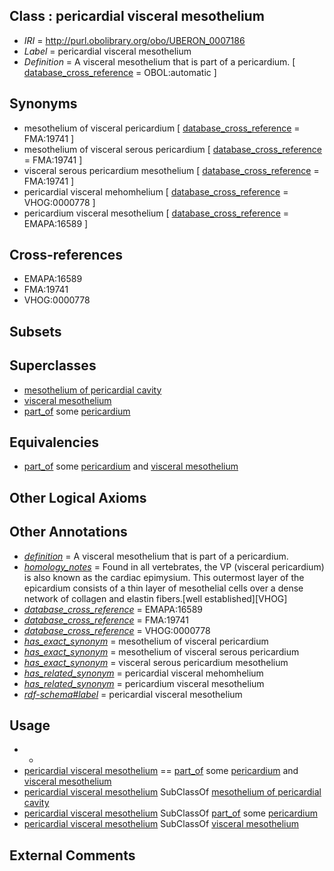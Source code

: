 
## Class : pericardial visceral mesothelium

 * *IRI* = http://purl.obolibrary.org/obo/UBERON_0007186
 * *Label* = pericardial visceral mesothelium
 * *Definition* = A visceral mesothelium that is part of a pericardium. [ [database_cross_reference](../../ef/oboInOwl#hasDbXref.md) = OBOL:automatic ]

## Synonyms

 * mesothelium of visceral pericardium [ [database_cross_reference](../../ef/oboInOwl#hasDbXref.md) = FMA:19741 ]
 * mesothelium of visceral serous pericardium [ [database_cross_reference](../../ef/oboInOwl#hasDbXref.md) = FMA:19741 ]
 * visceral serous pericardium mesothelium [ [database_cross_reference](../../ef/oboInOwl#hasDbXref.md) = FMA:19741 ]
 * pericardial visceral mehomhelium [ [database_cross_reference](../../ef/oboInOwl#hasDbXref.md) = VHOG:0000778 ]
 * pericardium visceral mesothelium [ [database_cross_reference](../../ef/oboInOwl#hasDbXref.md) = EMAPA:16589 ]

## Cross-references

 * EMAPA:16589
 * FMA:19741
 * VHOG:0000778

## Subsets


## Superclasses

 * [mesothelium of pericardial cavity](../../UBERON/88/UBERON_0003388.md)
 * [visceral mesothelium](../../UBERON/41/UBERON_0007141.md)
 * [part_of](../../BFO/50/BFO_0000050.md) some [pericardium](../../UBERON/07/UBERON_0002407.md)

## Equivalencies

 * [part_of](../../BFO/50/BFO_0000050.md) some [pericardium](../../UBERON/07/UBERON_0002407.md) and [visceral mesothelium](../../UBERON/41/UBERON_0007141.md)

## Other Logical Axioms


## Other Annotations

 * *[definition](../../IAO/15/IAO_0000115.md)* = A visceral mesothelium that is part of a pericardium.
 * *[homology_notes](../../UBPROP/03/UBPROP_0000003.md)* = Found in all vertebrates, the VP (visceral pericardium) is also known as the cardiac epimysium. This outermost layer of the epicardium consists of a thin layer of mesothelial cells over a dense network of collagen and elastin fibers.[well established][VHOG]
 * *[database_cross_reference](../../ef/oboInOwl#hasDbXref.md)* = EMAPA:16589
 * *[database_cross_reference](../../ef/oboInOwl#hasDbXref.md)* = FMA:19741
 * *[database_cross_reference](../../ef/oboInOwl#hasDbXref.md)* = VHOG:0000778
 * *[has_exact_synonym](../../ym/oboInOwl#hasExactSynonym.md)* = mesothelium of visceral pericardium
 * *[has_exact_synonym](../../ym/oboInOwl#hasExactSynonym.md)* = mesothelium of visceral serous pericardium
 * *[has_exact_synonym](../../ym/oboInOwl#hasExactSynonym.md)* = visceral serous pericardium mesothelium
 * *[has_related_synonym](../../ym/oboInOwl#hasRelatedSynonym.md)* = pericardial visceral mehomhelium
 * *[has_related_synonym](../../ym/oboInOwl#hasRelatedSynonym.md)* = pericardium visceral mesothelium
 * *[rdf-schema#label](../../el/rdf-schema#label.md)* = pericardial visceral mesothelium

## Usage

 * -
 * [pericardial visceral mesothelium](../../UBERON/86/UBERON_0007186.md) == [part_of](../../BFO/50/BFO_0000050.md) some [pericardium](../../UBERON/07/UBERON_0002407.md) and [visceral mesothelium](../../UBERON/41/UBERON_0007141.md)
 * [pericardial visceral mesothelium](../../UBERON/86/UBERON_0007186.md) SubClassOf [mesothelium of pericardial cavity](../../UBERON/88/UBERON_0003388.md)
 * [pericardial visceral mesothelium](../../UBERON/86/UBERON_0007186.md) SubClassOf [part_of](../../BFO/50/BFO_0000050.md) some [pericardium](../../UBERON/07/UBERON_0002407.md)
 * [pericardial visceral mesothelium](../../UBERON/86/UBERON_0007186.md) SubClassOf [visceral mesothelium](../../UBERON/41/UBERON_0007141.md)

## External Comments

